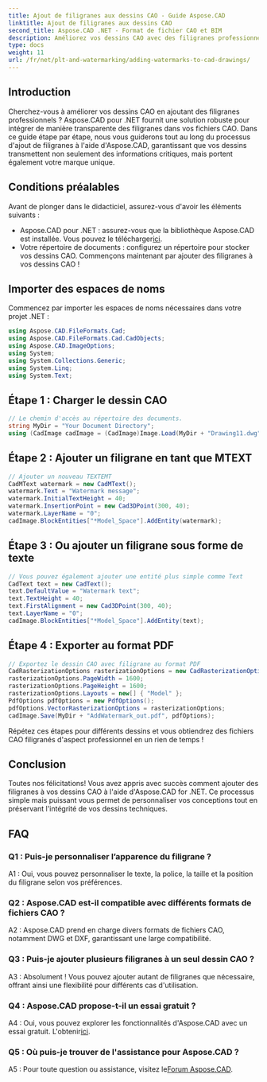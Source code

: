 ```yaml
---
title: Ajout de filigranes aux dessins CAO - Guide Aspose.CAD
linktitle: Ajout de filigranes aux dessins CAO
second_title: Aspose.CAD .NET - Format de fichier CAO et BIM
description: Améliorez vos dessins CAO avec des filigranes professionnels à l'aide d'Aspose.CAD pour .NET. Suivez notre guide étape par étape pour des conceptions personnalisées et attrayantes.
type: docs
weight: 11
url: /fr/net/plt-and-watermarking/adding-watermarks-to-cad-drawings/
---
```

## Introduction

Cherchez-vous à améliorer vos dessins CAO en ajoutant des filigranes professionnels ? Aspose.CAD pour .NET fournit une solution robuste pour intégrer de manière transparente des filigranes dans vos fichiers CAO. Dans ce guide étape par étape, nous vous guiderons tout au long du processus d'ajout de filigranes à l'aide d'Aspose.CAD, garantissant que vos dessins transmettent non seulement des informations critiques, mais portent également votre marque unique.

## Conditions préalables

Avant de plonger dans le didacticiel, assurez-vous d'avoir les éléments suivants :
-  Aspose.CAD pour .NET : assurez-vous que la bibliothèque Aspose.CAD est installée. Vous pouvez le télécharger[ici](https://releases.aspose.com/cad/net/).
- Votre répertoire de documents : configurez un répertoire pour stocker vos dessins CAO.
Commençons maintenant par ajouter des filigranes à vos dessins CAO !

## Importer des espaces de noms

Commencez par importer les espaces de noms nécessaires dans votre projet .NET :

```csharp
using Aspose.CAD.FileFormats.Cad;
using Aspose.CAD.FileFormats.Cad.CadObjects;
using Aspose.CAD.ImageOptions;
using System;
using System.Collections.Generic;
using System.Linq;
using System.Text;
```

## Étape 1 : Charger le dessin CAO

```csharp
// Le chemin d'accès au répertoire des documents.
string MyDir = "Your Document Directory";
using (CadImage cadImage = (CadImage)Image.Load(MyDir + "Drawing11.dwg")) {
```

## Étape 2 : Ajouter un filigrane en tant que MTEXT

```csharp
// Ajouter un nouveau TEXTEMT
CadMText watermark = new CadMText();
watermark.Text = "Watermark message";
watermark.InitialTextHeight = 40;
watermark.InsertionPoint = new Cad3DPoint(300, 40);
watermark.LayerName = "0";
cadImage.BlockEntities["*Model_Space"].AddEntity(watermark);
```

## Étape 3 : Ou ajouter un filigrane sous forme de texte

```csharp
// Vous pouvez également ajouter une entité plus simple comme Text
CadText text = new CadText();
text.DefaultValue = "Watermark text";
text.TextHeight = 40;
text.FirstAlignment = new Cad3DPoint(300, 40);
text.LayerName = "0";
cadImage.BlockEntities["*Model_Space"].AddEntity(text);
```

## Étape 4 : Exporter au format PDF

```csharp
// Exportez le dessin CAO avec filigrane au format PDF
CadRasterizationOptions rasterizationOptions = new CadRasterizationOptions();
rasterizationOptions.PageWidth = 1600;
rasterizationOptions.PageHeight = 1600;
rasterizationOptions.Layouts = new[] { "Model" };
PdfOptions pdfOptions = new PdfOptions();
pdfOptions.VectorRasterizationOptions = rasterizationOptions;
cadImage.Save(MyDir + "AddWatermark_out.pdf", pdfOptions);
```

Répétez ces étapes pour différents dessins et vous obtiendrez des fichiers CAO filigranés d'aspect professionnel en un rien de temps !

## Conclusion

Toutes nos félicitations! Vous avez appris avec succès comment ajouter des filigranes à vos dessins CAO à l'aide d'Aspose.CAD for .NET. Ce processus simple mais puissant vous permet de personnaliser vos conceptions tout en préservant l'intégrité de vos dessins techniques.

## FAQ

### Q1 : Puis-je personnaliser l’apparence du filigrane ?

A1 : Oui, vous pouvez personnaliser le texte, la police, la taille et la position du filigrane selon vos préférences.

### Q2 : Aspose.CAD est-il compatible avec différents formats de fichiers CAO ?

A2 : Aspose.CAD prend en charge divers formats de fichiers CAO, notamment DWG et DXF, garantissant une large compatibilité.

### Q3 : Puis-je ajouter plusieurs filigranes à un seul dessin CAO ?

A3 : Absolument ! Vous pouvez ajouter autant de filigranes que nécessaire, offrant ainsi une flexibilité pour différents cas d'utilisation.

### Q4 : Aspose.CAD propose-t-il un essai gratuit ?

A4 : Oui, vous pouvez explorer les fonctionnalités d'Aspose.CAD avec un essai gratuit. L'obtenir[ici](https://releases.aspose.com/).

### Q5 : Où puis-je trouver de l'assistance pour Aspose.CAD ?

 A5 : Pour toute question ou assistance, visitez le[Forum Aspose.CAD](https://forum.aspose.com/c/cad/19).